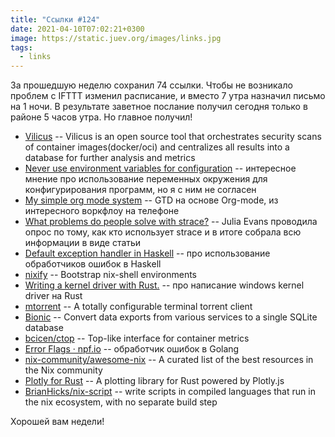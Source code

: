 ```yaml
---
title: "Ссылки #124"
date: 2021-04-10T07:02:21+0300
image: https://static.juev.org/images/links.jpg
tags: 
  - links
---
```

За прошедшую неделю сохранил 74 ссылки. Чтобы не возникало проблем с IFTTT изменил расписание, и вместо 7 утра назначил письмо на 1 ночи. В результате заветное послание получил сегодня только в районе 5 часов утра. Но главное получил!

* [Vilicus](https://github.com/edersonbrilhante/vilicus) -- Vilicus is an open source tool that orchestrates security scans of container images(docker/oci) and centralizes all results into a database for further analysis and metrics
* [Never use environment variables for configuration](https://nibblestew.blogspot.com/2021/03/never-use-environment-variables-for.html) -- интересное мнение про использование переменных окружения для конфигурирования программ, но я с ним не согласен
* [My simple org mode system](https://luca.cambiaghi.me/posts/org-gtd.html) -- GTD на основе Org-mode, из интересного воркфлоу на телефоне
* [What problems do people solve with strace?](https://jvns.ca/blog/2021/04/03/what-problems-do-people-solve-with-strace/) -- Julia Evans проводила опрос по тому, как кто использует strace и в итоге собрала всю информации в виде статьи
* [Default exception handler in Haskell](https://taylor.fausak.me/2021/04/03/default-exception-handler-in-haskell/) -- про использование обработчиков ошибок в Haskell
* [nixify](https://github.com/kampka/nixify) -- Bootstrap nix-shell environments
* [Writing a kernel driver with Rust.](https://not-matthias.github.io/kernel-driver-with-rust/) -- про написание windows kernel driver на Rust
* [mtorrent](https://github.com/nektro/mtorrent) -- A totally configurable terminal torrent client
* [Bionic](https://github.com/bionic-dev/bionic) -- Convert data exports from various services to a single SQLite database
* [bcicen/ctop](https://github.com/bcicen/ctop) -- Top-like interface for container metrics
* [Error Flags · npf.io](https://npf.io/2021/04/errorflags/) -- обработчик ошибок в Golang
* [nix-community/awesome-nix](https://github.com/nix-community/awesome-nix) -- A curated list of the best resources in the Nix community
* [Plotly for Rust](https://github.com/igiagkiozis/plotly) -- A plotting library for Rust powered by Plotly.js
* [BrianHicks/nix-script](https://github.com/BrianHicks/nix-script) -- write scripts in compiled languages that run in the nix ecosystem, with no separate build step

Хорошей вам недели!
